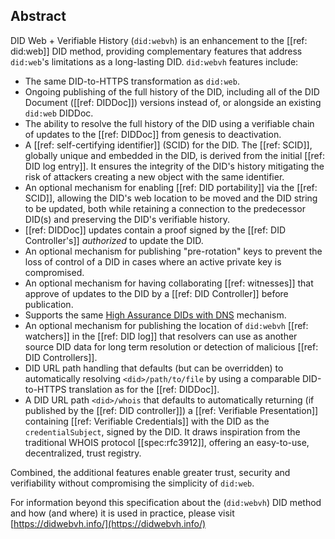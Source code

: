 ## Abstract

DID Web + Verifiable History (`did:webvh`) is an enhancement to the [[ref: did:web]] DID method,
providing complementary features that address `did:web`'s
limitations as a long-lasting DID. `did:webvh` features include:

- The same DID-to-HTTPS transformation as `did:web`.
- Ongoing publishing of the full history of the DID, including all of the DID
  Document ([[ref: DIDDoc]]) versions instead of, or alongside an existing
  `did:web` DIDDoc.
- The ability to resolve the full history of the DID using a verifiable chain of
  updates to the [[ref: DIDDoc]] from genesis to deactivation.
- A [[ref: self-certifying identifier]] (SCID) for the DID. The [[ref: SCID]], globally unique and
  embedded in the DID, is derived from the initial [[ref: DID log entry]]. It ensures the integrity
  of the DID's history mitigating the risk of attackers creating a new object with
  the same identifier.
- An optional mechanism for enabling [[ref: DID portability]] via the [[ref: SCID]], allowing
  the DID's web location to be moved and the DID string to be updated, both while retaining
  a connection to the predecessor DID(s) and preserving the DID's verifiable history.
- [[ref: DIDDoc]] updates contain a proof signed by the [[ref: DID Controller's]] *authorized* to
  update the DID.
- An optional mechanism for publishing "pre-rotation" keys to prevent the loss of
  control of a DID in cases where an active private key is compromised.
- An optional mechanism for having collaborating [[ref: witnesses]]
  that approve of updates to the DID by a [[ref: DID Controller]] before publication.
- Supports the same [High Assurance DIDs with DNS] mechanism.
- An optional mechanism for publishing the location of `did:webvh` [[ref:
  watchers]] in the [[ref: DID log]] that resolvers can use as another
  source DID data for long term resolution or detection of malicious [[ref: DID Controllers]].
- DID URL path handling that defaults (but can be overridden) to automatically
  resolving `<did>/path/to/file` by using a comparable DID-to-HTTPS translation
  as for the [[ref: DIDDoc]].
- A DID URL path `<did>/whois` that defaults to automatically returning (if
  published by the [[ref: DID controller]]) a [[ref: Verifiable Presentation]]
  containing [[ref: Verifiable Credentials]] with the DID as the
  `credentialSubject`, signed by the DID. It draws inspiration from the
  traditional WHOIS protocol [[spec:rfc3912]], offering an easy-to-use,
  decentralized, trust registry.

[High Assurance DIDs with DNS]: https://datatracker.ietf.org/doc/draft-carter-high-assurance-dids-with-dns/

Combined, the additional features enable greater trust, security and verifiability without
compromising the simplicity of `did:web`.

For information beyond this specification about the (`did:webvh`) DID method and how (and
where) it is used in practice, please visit
[https://didwebvh.info/](https://didwebvh.info/)

